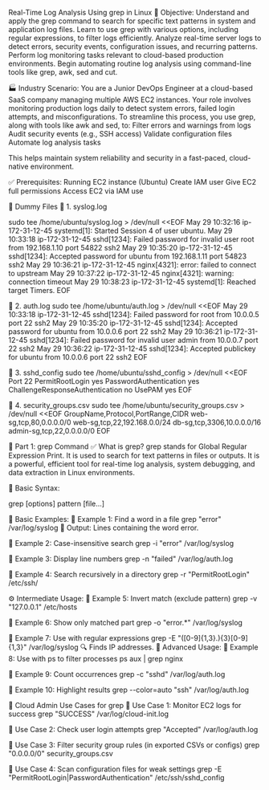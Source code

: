 Real-Time Log Analysis Using grep in Linux
🧠 Objective:
Understand and apply the grep command to search for specific text patterns in system and application log files.
Learn to use grep with various options, including regular expressions, to filter logs efficiently.
Analyze real-time server logs to detect errors, security events, configuration issues, and recurring patterns.	
Perform log monitoring tasks relevant to cloud-based production environments.
Begin automating routine log analysis using command-line tools like grep, awk, sed and cut.


🏭 Industry Scenario:
You are a Junior DevOps Engineer at a cloud-based SaaS company managing multiple AWS EC2 instances. Your role involves monitoring production logs daily to detect system errors, failed login attempts, and misconfigurations.
To streamline this process, you use grep, along with tools like awk and sed, to:
Filter errors and warnings from logs
Audit security events (e.g., SSH access)
Validate configuration files
Automate log analysis tasks


This helps maintain system reliability and security in a fast-paced, cloud-native environment.

✅ Prerequisites:
Running EC2 instance (Ubuntu)
Create IAM user
Give EC2 full permissions 
Access EC2 via IAM use

📁 Dummy Files
📁 1. syslog.log

sudo tee /home/ubuntu/syslog.log > /dev/null <<EOF
May 29 10:32:16 ip-172-31-12-45 systemd[1]: Started Session 4 of user ubuntu.
May 29 10:33:18 ip-172-31-12-45 sshd[1234]: Failed password for invalid user root from 192.168.1.10 port 54822 ssh2
May 29 10:35:20 ip-172-31-12-45 sshd[1234]: Accepted password for ubuntu from 192.168.1.11 port 54823 ssh2
May 29 10:36:21 ip-172-31-12-45 nginx[4321]: error: failed to connect to upstream
May 29 10:37:22 ip-172-31-12-45 nginx[4321]: warning: connection timeout
May 29 10:38:23 ip-172-31-12-45 systemd[1]: Reached target Timers.
EOF


📁 2. auth.log
sudo tee /home/ubuntu/auth.log > /dev/null <<EOF
May 29 10:33:18 ip-172-31-12-45 sshd[1234]: Failed password for root from 10.0.0.5 port 22 ssh2
May 29 10:35:20 ip-172-31-12-45 sshd[1234]: Accepted password for ubuntu from 10.0.0.6 port 22 ssh2
May 29 10:36:21 ip-172-31-12-45 sshd[1234]: Failed password for invalid user admin from 10.0.0.7 port 22 ssh2
May 29 10:36:22 ip-172-31-12-45 sshd[1234]: Accepted publickey for ubuntu from 10.0.0.6 port 22 ssh2
EOF


📁 3. sshd_config
sudo tee /home/ubuntu/sshd_config > /dev/null <<EOF
Port 22
PermitRootLogin yes
PasswordAuthentication yes
ChallengeResponseAuthentication no
UsePAM yes
EOF


📁 4. security_groups.csv
sudo tee /home/ubuntu/security_groups.csv > /dev/null <<EOF
GroupName,Protocol,PortRange,CIDR
web-sg,tcp,80,0.0.0.0/0
web-sg,tcp,22,192.168.0.0/24
db-sg,tcp,3306,10.0.0.0/16
admin-sg,tcp,22,0.0.0.0/0
EOF




📌 Part 1: grep Command
✅ What is grep?
grep stands for Global Regular Expression Print. It is used to search for text patterns in files or outputs.
It is a powerful, efficient tool for real-time log analysis, system debugging, and data extraction in Linux environments.

🔰 Basic Syntax:

grep [options] pattern [file...]


🧪 Basic Examples:
🔹 Example 1: Find a word in a file
grep "error" /var/log/syslog
🧾 Output: Lines containing the word error.

🔹 Example 2: Case-insensitive search
grep -i "error" /var/log/syslog

🔹 Example 3: Display line numbers
grep -n "failed" /var/log/auth.log

🔹 Example 4: Search recursively in a directory
grep -r "PermitRootLogin" /etc/ssh/

⚙️ Intermediate Usage:
🔹 Example 5: Invert match (exclude pattern)
grep -v "127.0.0.1" /etc/hosts

🔹 Example 6: Show only matched part
grep -o "error.*" /var/log/syslog

🔹 Example 7: Use with regular expressions
grep -E "([0-9]{1,3}\.){3}[0-9]{1,3}" /var/log/syslog
🔍 Finds IP addresses.
🚀 Advanced Usage:
🔹 Example 8: Use with ps to filter processes
ps aux | grep nginx

🔹 Example 9: Count occurrences
grep -c "sshd" /var/log/auth.log

🔹 Example 10: Highlight results
grep --color=auto "ssh" /var/log/auth.log


💼 Cloud Admin Use Cases for grep
🧰 Use Case 1: Monitor EC2 logs for success
grep "SUCCESS" /var/log/cloud-init.log

🧰 Use Case 2: Check user login attempts
grep "Accepted" /var/log/auth.log

🧰 Use Case 3: Filter security group rules (in exported CSVs or configs)
grep "0.0.0.0/0" security_groups.csv

🧰 Use Case 4: Scan configuration files for weak settings
grep -E "PermitRootLogin|PasswordAuthentication" /etc/ssh/sshd_config


